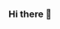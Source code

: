 ### Hi there 👋

<!--
**rashiagarwal30/rashiagarwal30** is a ✨ _special_ ✨ repository because its `README.md` (this file) appears on your GitHub profile.

Here are some ideas to get you started:

- 🔭 I’m currently studying 
- 🌱 I’m currently learning about the brain 
- 👯 I’m looking to collaborate on any healthcare project 
- 🤔 I’m looking for help with finance 
- 💬 Ask me about myself 
- 📫 How to reach me: aggrashi3@gmail.com
- 😄 Pronouns: she/her 
- ⚡ Fun fact: I am science student and want to start my own startup 
-->
